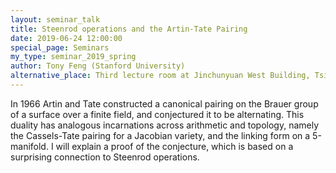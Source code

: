 ```yaml
---
layout: seminar_talk
title: Steenrod operations and the Artin-Tate Pairing
date: 2019-06-24 12:00:00
special_page: Seminars
my_type: seminar_2019_spring
author: Tony Feng (Stanford University)
alternative_place: Third lecture room at Jinchunyuan West Building, Tsinghua University
---
```


In 1966 Artin and Tate constructed a canonical pairing on the Brauer group of a surface over a finite field,
and conjectured it to be alternating. This duality has analogous incarnations across arithmetic and topology,
namely the Cassels-Tate pairing for a Jacobian variety, and the linking form on a 5-manifold.
I will explain a proof of the conjecture, which is based on a surprising connection to Steenrod operations.
